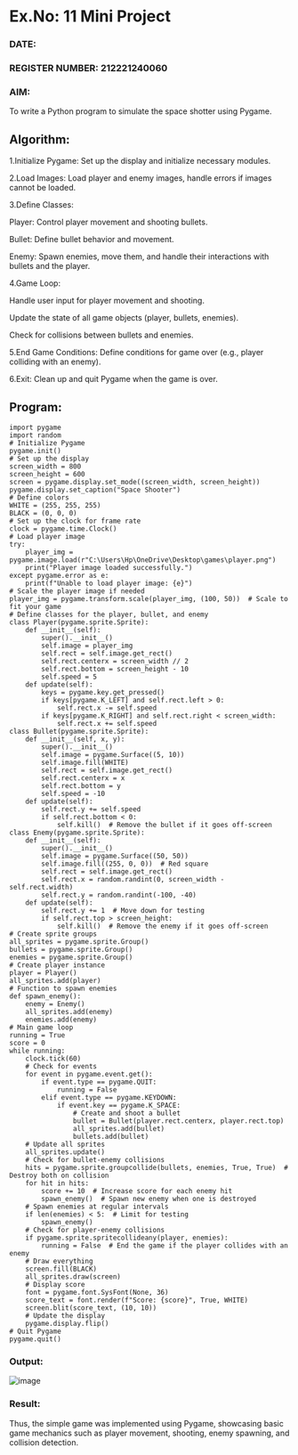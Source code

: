 # Ex.No: 11  Mini Project 
### DATE: 
### REGISTER NUMBER: 212221240060
### AIM:
To write a Python program to simulate the space shotter using Pygame.

## Algorithm:

1.Initialize Pygame: Set up the display and initialize necessary modules.

2.Load Images: Load player and enemy images, handle errors if images cannot be loaded.

3.Define Classes:

Player: Control player movement and shooting bullets.

Bullet: Define bullet behavior and movement.

Enemy: Spawn enemies, move them, and handle their interactions with bullets and the player.

4.Game Loop:

Handle user input for player movement and shooting.

Update the state of all game objects (player, bullets, enemies).

Check for collisions between bullets and enemies.

5.End Game Conditions: Define conditions for game over (e.g., player colliding with an enemy).

6.Exit: Clean up and quit Pygame when the game is over.

## Program:
```
import pygame
import random
# Initialize Pygame
pygame.init()
# Set up the display
screen_width = 800
screen_height = 600
screen = pygame.display.set_mode((screen_width, screen_height))
pygame.display.set_caption("Space Shooter")
# Define colors
WHITE = (255, 255, 255)
BLACK = (0, 0, 0)
# Set up the clock for frame rate
clock = pygame.time.Clock()
# Load player image
try:
    player_img = pygame.image.load(r"C:\Users\Hp\OneDrive\Desktop\games\player.png")
    print("Player image loaded successfully.")
except pygame.error as e:
    print(f"Unable to load player image: {e}")
# Scale the player image if needed
player_img = pygame.transform.scale(player_img, (100, 50))  # Scale to fit your game
# Define classes for the player, bullet, and enemy
class Player(pygame.sprite.Sprite):
    def __init__(self):
        super().__init__()
        self.image = player_img
        self.rect = self.image.get_rect()
        self.rect.centerx = screen_width // 2
        self.rect.bottom = screen_height - 10
        self.speed = 5
    def update(self):
        keys = pygame.key.get_pressed()
        if keys[pygame.K_LEFT] and self.rect.left > 0:
            self.rect.x -= self.speed
        if keys[pygame.K_RIGHT] and self.rect.right < screen_width:
            self.rect.x += self.speed
class Bullet(pygame.sprite.Sprite):
    def __init__(self, x, y):
        super().__init__()
        self.image = pygame.Surface((5, 10))
        self.image.fill(WHITE)
        self.rect = self.image.get_rect()
        self.rect.centerx = x
        self.rect.bottom = y
        self.speed = -10
    def update(self):
        self.rect.y += self.speed
        if self.rect.bottom < 0:
            self.kill()  # Remove the bullet if it goes off-screen
class Enemy(pygame.sprite.Sprite):
    def __init__(self):
        super().__init__()
        self.image = pygame.Surface((50, 50))
        self.image.fill((255, 0, 0))  # Red square
        self.rect = self.image.get_rect()
        self.rect.x = random.randint(0, screen_width - self.rect.width)
        self.rect.y = random.randint(-100, -40)
    def update(self):
        self.rect.y += 1  # Move down for testing
        if self.rect.top > screen_height:
            self.kill()  # Remove the enemy if it goes off-screen
# Create sprite groups
all_sprites = pygame.sprite.Group()
bullets = pygame.sprite.Group()
enemies = pygame.sprite.Group()
# Create player instance
player = Player()
all_sprites.add(player)
# Function to spawn enemies
def spawn_enemy():
    enemy = Enemy()
    all_sprites.add(enemy)
    enemies.add(enemy)
# Main game loop
running = True
score = 0
while running:
    clock.tick(60)
    # Check for events
    for event in pygame.event.get():
        if event.type == pygame.QUIT:
            running = False
        elif event.type == pygame.KEYDOWN:
            if event.key == pygame.K_SPACE:
                # Create and shoot a bullet
                bullet = Bullet(player.rect.centerx, player.rect.top)
                all_sprites.add(bullet)
                bullets.add(bullet)
    # Update all sprites
    all_sprites.update()
    # Check for bullet-enemy collisions
    hits = pygame.sprite.groupcollide(bullets, enemies, True, True)  # Destroy both on collision
    for hit in hits:
        score += 10  # Increase score for each enemy hit
        spawn_enemy()  # Spawn new enemy when one is destroyed
    # Spawn enemies at regular intervals
    if len(enemies) < 5:  # Limit for testing
        spawn_enemy()
    # Check for player-enemy collisions
    if pygame.sprite.spritecollideany(player, enemies):
        running = False  # End the game if the player collides with an enemy
    # Draw everything
    screen.fill(BLACK)
    all_sprites.draw(screen)
    # Display score
    font = pygame.font.SysFont(None, 36)
    score_text = font.render(f"Score: {score}", True, WHITE)
    screen.blit(score_text, (10, 10))
    # Update the display
    pygame.display.flip()
# Quit Pygame
pygame.quit()
```
### Output:
![image](https://github.com/user-attachments/assets/3c97bdd6-e4bf-47bc-b26f-1a826b4227a2)

### Result:

Thus, the simple game was implemented using Pygame, showcasing basic game mechanics such as player movement, shooting, enemy spawning, and collision detection.
